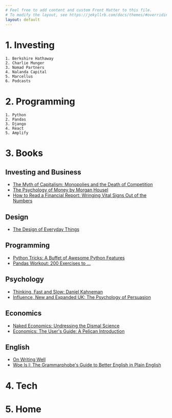```yaml
---
# Feel free to add content and custom Front Matter to this file.
# To modify the layout, see https://jekyllrb.com/docs/themes/#overriding-theme-defaults
layout: default
---
```


# 1.  Investing
    1. Berkshire Hathaway
    2. Charlie Munger
    3. Nomad Partners
    4. Nalanda Capital 
    5. Marcellus
    6. Podcasts
    

# 2. Programming
    1. Python
    2. Pandas
    3. Django
    4. React
    5. Amplify

# 3. Books
## Investing and Business
- [The Myth of Capitalism: Monopolies and the Death of Competition](https://amzn.eu/d/4L3MFJZ)
- [The Psychology of Money by Morgan Housel](https://amzn.eu/d/7q8NDxf)
- [How to Read a Financial Report: Wringing Vital Signs Out of the Numbers](https://amzn.eu/d/9dFxFfl)

## Design
- [The Design of Everyday Things](https://amzn.eu/d/9KumXed)

## Programming
- [Python Tricks: A Buffet of Awesome Python Features](https://amzn.eu/d/jkImgC0)
- [Pandas Workout: 200 Exercises to ...](https://amzn.eu/d/3lqnTS1)

## Psychology
- [Thinking, Fast and Slow: Daniel Kahneman](https://amzn.eu/d/eYw44TB)
- [Influence, New and Expanded UK: The Psychology of Persuasion ](https://amzn.to/3UoEVRW)

## Economics
- [Naked Economics: Undressing the Dismal Science](https://amzn.to/3AgomRq)
- [Economics: The User's Guide: A Pelican Introduction](https://amzn.to/4e0AJ1F)

## English
- [On Writing Well](https://amzn.to/4hndMsw)
- [Woe Is I: The Grammarphobe's Guide to Better English in Plain English](https://amzn.to/3BYHOCN)

    
# 4. Tech

# 5. Home
